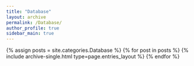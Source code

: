 ```yaml
---
title: "Database"
layout: archive
permalink: /Database/
author_profile: true
sidebar_main: true
---
```


{% assign posts = site.categories.Database %}
{% for post in posts %} {% include archive-single.html type=page.entries_layout %} {% endfor %}